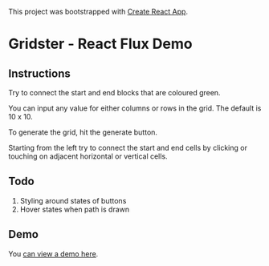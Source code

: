 This project was bootstrapped with [Create React App](https://github.com/facebookincubator/create-react-app).

# Gridster - React Flux Demo

## Instructions

Try to connect the start and end blocks that are coloured green.

You can input any value for either columns or rows in the grid. The default is 10 x 10.

To generate the grid, hit the generate button.

Starting from the left try to connect the start and end cells by clicking or touching on adjacent horizontal or vertical cells.

## Todo
1. Styling around states of buttons
2. Hover states when path is drawn

## Demo

You [can view a demo here](http://dev.danlobo.co.uk/devproto/react-gridster-demo/build/).